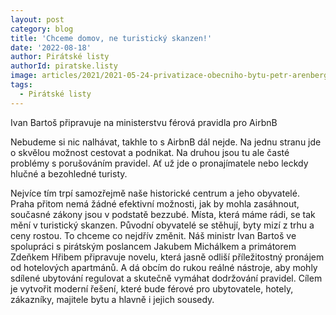 ```yaml
---
layout: post
category: blog
title: 'Chceme domov, ne turistický skanzen!'
date: '2022-08-18'
author: Pirátské listy
authorId: piratske.listy
image: articles/2021/2021-05-24-privatizace-obecniho-bytu-petr-arenberger.jpg
tags:
  - Pirátské listy
---
```

Ivan Bartoš připravuje na ministerstvu férová pravidla pro AirbnB

Nebudeme si nic nalhávat, takhle to s AirbnB dál nejde. Na jednu stranu jde o skvělou možnost cestovat a podnikat. Na druhou jsou tu ale časté problémy s porušováním pravidel. Ať už jde o pronajímatele nebo leckdy hlučné a bezohledné turisty. 

Nejvíce tím trpí samozřejmě naše historické centrum a jeho obyvatelé. Praha přitom nemá žádné efektivní možnosti, jak by mohla zasáhnout, současné zákony jsou v podstatě bezzubé. Místa, která máme rádi, se tak mění v turistický skanzen. Původní obyvatelé se stěhují, byty mizí z trhu a ceny rostou. To chceme co nejdřív změnit. Náš ministr Ivan Bartoš ve spolupráci s pirátským poslancem Jakubem Michálkem a primátorem Zdeňkem Hřibem připravuje novelu, která jasně odliší příležitostný pronájem od hotelových apartmánů. A dá obcím do rukou reálné nástroje, aby mohly sdílené ubytování regulovat a skutečně vymáhat dodržování pravidel. Cílem je vytvořit moderní řešení, které bude férové pro ubytovatele, hotely, zákazníky, majitele bytu a hlavně i jejich sousedy. 
